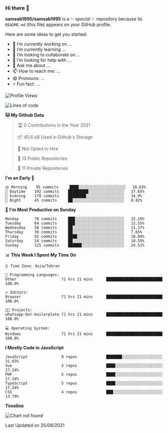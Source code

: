 ### Hi there 👋

**samsab1995/samsab1995** is a ✨ _special_ ✨ repository because its `README.md` (this file) appears on your GitHub profile.

Here are some ideas to get you started:

- 🔭 I’m currently working on ...
- 🌱 I’m currently learning ...
- 👯 I’m looking to collaborate on ...
- 🤔 I’m looking for help with ...
- 💬 Ask me about ...
- 📫 How to reach me: ...
- 😄 Pronouns: ...
- ⚡ Fun fact: ...

<!--START_SECTION:waka-->
![Profile Views](http://img.shields.io/badge/Profile%20Views-0-blue)

![Lines of code](https://img.shields.io/badge/From%20Hello%20World%20I%27ve%20Written-475047%20lines%20of%20code-blue)

**🐱 My Github Data** 

> 🏆 0 Contributions in the Year 2021
 > 
> 📦 40.6 kB Used in Github's Storage 
 > 
> 🚫 Not Opted to Hire
 > 
> 📜 13 Public Repositories 
 > 
> 🔑 11 Private Repositories  
 > 
**I'm an Early 🐤** 

```text
🌞 Morning    95 commits     ████░░░░░░░░░░░░░░░░░░░░░   18.63% 
🌆 Daytime    192 commits    █████████░░░░░░░░░░░░░░░░   37.65% 
🌃 Evening    178 commits    ████████░░░░░░░░░░░░░░░░░   34.9% 
🌙 Night      45 commits     ██░░░░░░░░░░░░░░░░░░░░░░░   8.82%

```
📅 **I'm Most Productive on Sunday** 

```text
Monday       78 commits     ███░░░░░░░░░░░░░░░░░░░░░░   15.29% 
Tuesday      64 commits     ███░░░░░░░░░░░░░░░░░░░░░░   12.55% 
Wednesday    58 commits     ██░░░░░░░░░░░░░░░░░░░░░░░   11.37% 
Thursday     39 commits     ██░░░░░░░░░░░░░░░░░░░░░░░   7.65% 
Friday       92 commits     ████░░░░░░░░░░░░░░░░░░░░░   18.04% 
Saturday     54 commits     ██░░░░░░░░░░░░░░░░░░░░░░░   10.59% 
Sunday       125 commits    ██████░░░░░░░░░░░░░░░░░░░   24.51%

```


📊 **This Week I Spent My Time On** 

```text
⌚︎ Time Zone: Asia/Tehran

💬 Programming Languages: 
Other                    71 hrs 21 mins      █████████████████████████   100.0%

🔥 Editors: 
Browser                  71 hrs 21 mins      █████████████████████████   100.0%

🐱‍💻 Projects: 
whatsapp-bot-boilerplate 71 hrs 21 mins      █████████████████████████   100.0%

💻 Operating System: 
Windows                  71 hrs 21 mins      █████████████████████████   100.0%

```

**I Mostly Code in JavaScript** 

```text
JavaScript               9 repos             ███████░░░░░░░░░░░░░░░░░░   31.03% 
Vue                      5 repos             ████░░░░░░░░░░░░░░░░░░░░░   17.24% 
PHP                      5 repos             ████░░░░░░░░░░░░░░░░░░░░░   17.24% 
TypeScript               5 repos             ████░░░░░░░░░░░░░░░░░░░░░   17.24% 
CSS                      4 repos             ███░░░░░░░░░░░░░░░░░░░░░░   13.79%

```


**Timeline**

![Chart not found](https://raw.githubusercontent.com/samsab1995/samsab1995/main/charts/bar_graph.png) 


 Last Updated on 25/08/2021
<!--END_SECTION:waka-->
